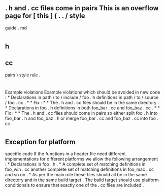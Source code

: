 #
.
h
and
.
cc
files
come
in
pairs
This
is
an
overflow
page
for
[
this
]
(
.
.
/
style
-
guide
.
md
#
h
-
cc
-
pairs
)
style
rule
.
#
#
Example
violations
Example
violations
which
should
be
avoided
in
new
code
:
*
Declarations
in
path
/
to
/
include
/
foo
.
h
definitions
in
path
/
to
/
source
/
foo
.
cc
.
*
*
Fix
:
*
*
The
.
h
and
.
cc
files
should
be
in
the
same
directory
.
*
Declarations
in
foo
.
h
definitions
in
both
foo_bar
.
cc
and
foo_baz
.
cc
.
*
*
Fix
:
*
*
The
.
h
and
.
cc
files
should
come
in
pairs
so
either
split
foo
.
h
into
foo_bar
.
h
and
foo_baz
.
h
or
merge
foo_bar
.
cc
and
foo_baz
.
cc
into
foo
.
cc
.
#
#
Exception
for
platform
-
specific
code
If
the
functions
in
a
header
file
need
different
implementations
for
different
platforms
we
allow
the
following
arrangement
:
*
Declarations
in
foo
.
h
.
*
A
complete
set
of
matching
definitions
in
foo_win
.
cc
another
complete
set
of
matching
definitions
in
foo_mac
.
cc
and
so
on
.
*
As
per
the
main
rule
these
files
should
all
be
in
the
same
directory
and
in
the
same
build
target
.
The
build
target
should
use
platform
conditionals
to
ensure
that
exactly
one
of
the
.
cc
files
are
included
.
